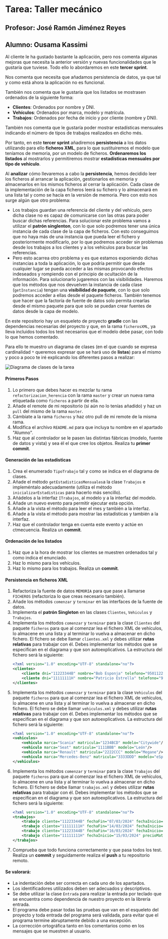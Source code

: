 # Tarea: Taller mecánico
## Profesor: José Ramón Jiménez Reyes
## Alumno: Ousama Kassimi

Al cliente le ha gustado bastante la aplicación, pero nos comenta algunas mejoras que necesita la anterior versión y nuevas funcionalidades que le gustaría que tuviese. Todo ello lo abordaremos en este **tercer sprint**.

Nos comenta que necesita que añadamos persistencia de datos, ya que tal y como está ahora la aplicación no es funcional. 

También nos comenta que le gustaría que los listados se mostrasen ordenados de la siguiente forma:
- **Clientes**: Ordenados por nombre y DNI.
- **Vehículos**: Ordenados por marca, modelo y matrícula.
- **Trabajos**: Ordenados por fecha de inicio y por cliente (nombre y DNI).

También nos comenta que le gustaría poder mostrar estadísticas mensuales indicando el número de tipos de trabajos realizados en dicho més.

Por tanto, en este **tercer sprint** añadiremos **persistencia** a los datos utilizando para ello **ficheros XML**, para lo que sustituiremos el modelo que teníamos de memoria, por un modelo de ficheros. **Ordenaremos los listados** al mostrarlos y permitiremos mostrar **estadísticas mensuales por tipo de vehículo**.

Al **analizar** cómo llevaremos a cabo la **persistencia**, hemos decidido leer los ficheros al arrancar la aplicación, gestionarlos en memoria y almacenarlos en los mismos ficheros al cerrar la aplicación. Cada clase de la implementación de la capa ficheros leerá su fichero y lo almacenará en una lista tal y como se hacía en la versión de memoria. Pero con esto nos surge algún que otro problema:
- Los trabajos guardan una referencia del cliente y del vehículo, pero dicha clase no es capaz de comunicarse con las otras para poder buscar dichas referencias. Para solucionar este problema vamos a utilizar el **patrón singlenton**, con lo que solo podremos tener una única instancia de cada clase de la capa de ficheros. Con esto
conseguimos que no haya más de una instancia que pueda leer el fichero y posteriormente modificarlo, por lo que podremos acceder sin problemas desde los trabajos a los clientes y a los vehículos para buscar las referencias.
- Pero esto acarrea otro problema y es que estamos exponiendo dichas instancias a toda la aplicación, lo que podría permitir que desde cualquier lugar se pueda acceder a las mismas provocando efectos indeseados y rompiendo con el principio de ocultación de la información. Para solucionarlo jugaremos con las visibilidades. Haremos que los métodos que nos devuelven la instancia de cada clase (`getInstancia`) tengan una **visibilidad de paquete**, con lo que solo podremos acceder a ellas desde el paquete ficheros. También tenemos que hacer que la factoría de fuente de datos solo permita crearlas desde el mismo paquete para que solo se puedan crear
fuentes de datos desde la capa de modelo. 

En este repositorio hay un esqueleto de proyecto **gradle** con las dependencias necesarias del proyecto y que, en la rama `ficherosXML`, ya lleva incluidos todos los test necesarios que el modelo debe pasar, con todo lo que hemos comentado.

Para ello te muestro un diagrama de clases (en el que cuando se expresa cardinalidad `*` queremos expresar que se hará uso de **listas**) para el mismo y poco a poco te iré explicando los diferentes pasos a realizar:

![Diagrama de clases de la tarea](src/main/resources/uml/tallerMecanico.jpg)


#### Primeros Pasos
1. Lo primero que debes hacer es mezclar tu rama `refactorizacion_herencia` con la rama `master` y crear un nueva rama etiquetada como `ficheros` a partir de ella.
2. Añade el remote de mi repositorio (si aún no lo tenías añadido) y haz un `pull` del mismo de la rama `master`.
3. Cámbiate a la rama `ficheros` y haz otro pull de mi remote de la misma rama.
4. Modifica el archivo `README.md` para que incluya tu nombre en el apartado "Alumno".
5. Haz que al controlador se le pasen las distintas fábricas (modelo, fuente de datos y vista) y sea él el que cree los objetos. Realiza tu **primer commit**.

#### Generación de las estadísticas
1. Crea el enumerado `TipoTrabajo` tal y como se indica en el diagrama de clases.
2. Añade el método `getEstadisticasMensuales`a la clase `Trabajos` e impleméntalo adecuadamente (utiliza el método `inicializarEstadisticas` para hacerlo más sencillo).
3. Añádelos a la interfaz `ITrabajos`, al modelo y a la interfaz del modelo.
4. Añade un nuevo evento para permitir ejecutar esta opción.
5. Añade a la vista el método para leer el mes y también a la interfaz.
6. Añade a la vista el método para mostrar las estadísticas y también a la interfaz.
7. Haz que el controlador tenga en cuenta este evento y actúe en ctmecuencia. Realiza un **commit**.

#### Ordenación de los listados
1. Haz que a la hora de mostrar los clientes se muestren ordenados tal y como indica el enunciado.
2. Haz lo mismo para los vehículos.
3. Haz lo mismo para los trabajos. Realiza un **commit**.

#### Persistencia en ficheros XML
1. Refactoriza la fuente de datos `MEMORIA` para que pase a llamarse `FICHEROS` (refactoriza lo que creas necesario también).
2. Añade los métodos `comenzar` y `terminar` en las interfaces de la fuente de datos.
3. Implementa el **patrón Singleton** en las clases `Clientes`, `Vehiculos` y `Trabajos`.
4. Implementa los métodos `comenzar` y `terminar` para la clase `Clientes` del paquete `ficheros` para que al comenzar lea el fichero XML de vehículos, lo almacene en una lista y al terminar lo vuelva a almacenar en dicho fichero. El fichero se debe llamar `clientes.xml` y debes utilizar **rutas relativas** para trabajar con él. Debes implementar los métodos que se especifican en el diagrama y que son autoexplicativos. La estructura del fichero será la siguiente:
    ~~~xml
    <?xml version="1.0" encoding="UTF-8" standalone="no"?>
    <clientes>
        <cliente dni="11223344B" nombre="Bob Esponja" telefono="950112233"/>
        <cliente dni="11111111H" nombre="Patricio Estrella" telefono="950111111"/>
    </clientes>
    ~~~
5. Implementa los métodos `comenzar` y `terminar` para la clase `Vehiculos` del paquete `ficheros` para que al comenzar lea el fichero XML de vehículos, lo almacene en una lista y al terminar lo vuelva a almacenar en dicho fichero. El fichero se debe llamar `vehiculos.xml` y debes utilizar **rutas relativas** para trabajar con él. Debes implementar los métodos que se especifican en el diagrama y que son autoexplicativos. La estructura del fichero será la siguiente:
    ~~~xml
    <?xml version="1.0" encoding="UTF-8" standalone="no"?>
    <vehiculos>
        <vehiculo marca="Scania" matricula="1234BCD" modelo="Citywide"/>
        <vehiculo marca="Seat" matricula="1111BBB" modelo="León"/>
        <vehiculo marca="Renault" matricula="2222CCC" modelo="Megane"/>
        <vehiculo marca="Mercedes-Benz" matricula="3333DDD" modelo="eSprinter"/>
    </vehiculos>
    ~~~
6. Implementa los métodos `comenzar` y `terminar` para la clase `Trabajos` del paquete `ficheros` para que al comenzar lea el fichero XML de vehículos, lo almacene en una lista y al terminar lo vuelva a almacenar en dicho fichero. El fichero se debe llamar `trabajos.xml` y debes utilizar **rutas relativas** para trabajar con él. Debes implementar los métodos que se especifican en el diagrama y que son autoexplicativos. La estructura del fichero será la siguiente:
    ~~~xml
    <?xml version="1.0" encoding="UTF-8" standalone="no"?>
    <trabajos>
        <trabajo cliente="11223344B" fechaFin="07/03/2024" fechaInicio="01/03/2024" horas="10" tipo="revision" vehiculo="3333DDD"/>
        <trabajo cliente="11111111H" fechaFin="14/03/2024" fechaInicio="10/03/2024" tipo="revision" vehiculo="1111BBB"/>
        <trabajo cliente="11223344B" fechaFin="16/03/2024" fechaInicio="10/03/2024" horas="5" tipo="mecanico" vehiculo="1234BCD"/>
        <trabajo cliente="11111111H" fechaInicio="15/03/2024" precioMaterial="125.500000" tipo="mecanico" vehiculo="2222CCC"/>
    </trabajos>
    ~~~
7. Comprueba que todo funciona correctamente y que pasa todos los test. Realiza un **commit** y seguidamente realiza el **push** a tu repositorio remoto.


#### Se valorará:

- La indentación debe ser correcta en cada uno de los apartados.
- Los identificadores utilizados deben ser adecuados y descriptivos.
- Se debe utilizar la clase `Entrada` para realizar la entrada por teclado que se encuentra como dependencia de nuestro proyecto en la librería entrada.
- El programa debe pasar todas las pruebas que van en el esqueleto del proyecto y toda entrada del programa será validada, para evitar que el programa termine abruptamente debido a una excepción.
- La corrección ortográfica tanto en los comentarios como en los mensajes que se muestren al usuario.


